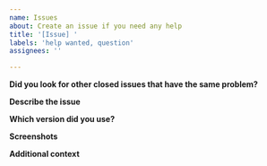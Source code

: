 ```yaml
---
name: Issues
about: Create an issue if you need any help
title: '[Issue] '
labels: 'help wanted, question'
assignees: ''

---
```

**Did you look for other closed issues that have the same problem?**
<!--- It will be easier for us to solve your problem if there is less duplication of problems -->

**Describe the issue**
<!--- A clear and concise description of what the issue is. -->

**Which version did you use?**
<!--- Use `java -jar grasscutter.jar -version` to grab the version information -->
<!--- Example: 
  Grasscutter version: 1.1.1-dev
  Git Hash: d80f313
-->

**Screenshots**
<!--- If applicable, add screenshots to help explain your problem. -->

**Additional context**
<!--- Add any other context about the problem here. -->

